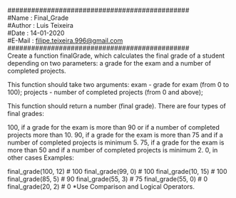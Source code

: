 ##############################################  
#Name   : Final_Grade  
#Author : Luis Teixeira  
#Date   : 14-01-2020  
#E-Mail : filipe.teixeira.996@gmail.com  
##############################################  
Create a function finalGrade, which calculates the final grade of a student depending on two parameters: a grade for the exam and a number of completed projects.

This function should take two arguments: exam - grade for exam (from 0 to 100); projects - number of completed projects (from 0 and above);

This function should return a number (final grade). There are four types of final grades:

100, if a grade for the exam is more than 90 or if a number of completed projects more than 10.
90, if a grade for the exam is more than 75 and if a number of completed projects is minimum 5.
75, if a grade for the exam is more than 50 and if a number of completed projects is minimum 2.
0, in other cases
Examples:

final_grade(100, 12)  # 100
final_grade(99, 0)    # 100
final_grade(10, 15)   # 100
final_grade(85, 5)    # 90
final_grade(55, 3)    # 75
final_grade(55, 0)    # 0
final_grade(20, 2)    # 0
*Use Comparison and Logical Operators.
